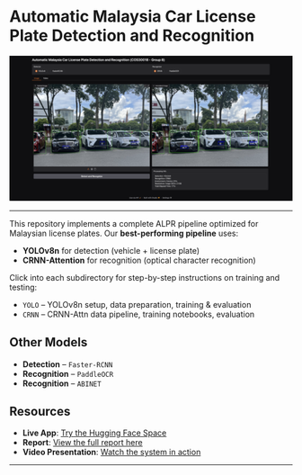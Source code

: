 # Automatic Malaysia Car License Plate Detection and Recognition

![Application Screenshot](assets/application_screenshot.png)

---

This repository implements a complete ALPR pipeline optimized for Malaysian license plates. Our **best-performing pipeline** uses:

- **YOLOv8n** for detection (vehicle + license plate)  
- **CRNN-Attention** for recognition (optical character recognition)

Click into each subdirectory for step-by-step instructions on training and testing:

- `YOLO` – YOLOv8n setup, data preparation, training & evaluation  
- `CRNN` – CRNN-Attn data pipeline, training notebooks, evaluation  

## Other Models

- **Detection** – `Faster-RCNN`  
- **Recognition** – `PaddleOCR`  
- **Recognition** – `ABINET`  

## Resources

- **Live App**: [Try the Hugging Face Space](https://huggingface.co/spaces/hermanlkh/MalaysiaALPR)
- **Report**: [View the full report here](https://drive.google.com/file/d/1MboxH52VK3PkceWKifzyutCZuayyjl0C/view?usp=sharing)
- **Video Presentation**: [Watch the system in action](https://drive.google.com/file/d/1DdmPxM4dUoIaVN9FjRlzXrhciUg29RTb/view?usp=sharing)  

---
